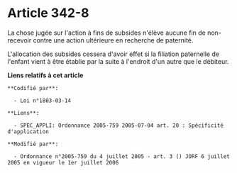 # Article 342-8

La chose jugée sur l'action à fins de subsides n'élève aucune fin de non-recevoir contre une action ultérieure en recherche
de paternité.

L'allocation des subsides cessera d'avoir effet si la filiation paternelle de l'enfant vient à être établie par la suite à
l'endroit d'un autre que le débiteur.

**Liens relatifs à cet article**

	**Codifié par**:

	  - Loi n°1803-03-14

	**Liens**:

	  - SPEC_APPLI: Ordonnance 2005-759 2005-07-04 art. 20 : Spécificité d'application

	**Modifié par**:

	  - Ordonnance n°2005-759 du 4 juillet 2005 - art. 3 () JORF 6 juillet 2005 en vigueur le 1er juillet 2006
